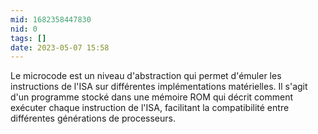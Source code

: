 ```yaml
---
mid: 1682358447830
nid: 0
tags: []
date: 2023-05-07 15:58
---
```

Le microcode est un niveau d'abstraction qui permet d'émuler les instructions de l'ISA sur différentes implémentations matérielles. Il s'agit d'un programme stocké dans une mémoire ROM qui décrit comment exécuter chaque instruction de l'ISA, facilitant la compatibilité entre différentes générations de processeurs.

